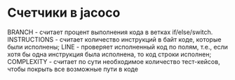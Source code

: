 # Счетчики в jacoco
BRANCH - считает процент выполнения кода в ветках if/else/switch.
INSTRUCTIONS - считает количество инструкций в байт коде, которые были исполнены;
LINE - проверяет исполненный код по полям, т.е., если хотя бы одна инструкция была исполнена, то код строки исполнен;
COMPLEXITY - считает по сути необходимое количество тест-кейсов, чтобы покрыть все возможные пути в коде